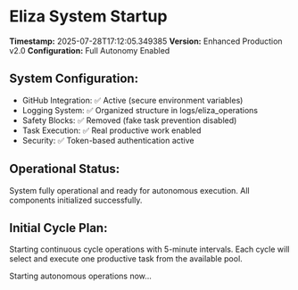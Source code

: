 # Eliza System Startup

**Timestamp:** 2025-07-28T17:12:05.349385
**Version:** Enhanced Production v2.0
**Configuration:** Full Autonomy Enabled

## System Configuration:
- GitHub Integration: ✅ Active (secure environment variables)
- Logging System: ✅ Organized structure in logs/eliza_operations
- Safety Blocks: ✅ Removed (fake task prevention disabled)
- Task Execution: ✅ Real productive work enabled
- Security: ✅ Token-based authentication active

## Operational Status:
System fully operational and ready for autonomous execution.
All components initialized successfully.

## Initial Cycle Plan:
Starting continuous cycle operations with 5-minute intervals.
Each cycle will select and execute one productive task from the available pool.

Starting autonomous operations now...
